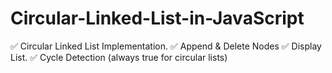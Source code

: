 # Circular-Linked-List-in-JavaScript

✅ Circular Linked List Implementation.
✅ Append & Delete Nodes
✅ Display List.
✅ Cycle Detection (always true for circular lists)
